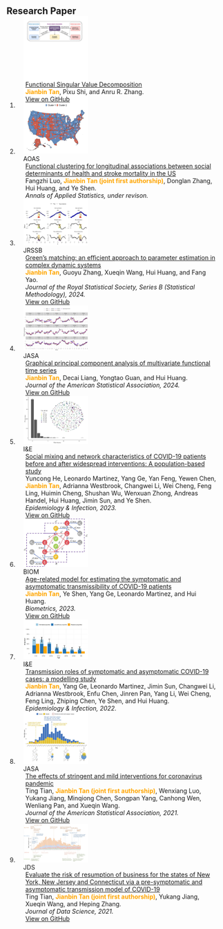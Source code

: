  <head>
    <style>
     
.pub-row {
  display: flex;
  justify-content: space-between;
  align-items: flex-start; /* 将元素顶部对齐 */
  margin-bottom: 1px;
  border-bottom: none;
  padding-bottom: 1px;
}
    </style>
  </head>
  
  
 
<h2 id="publications" style="margin: 2px 0px -15px;">Research Paper</h2>

<div class="publications">
<ol class="bibliography">

<li>
<div class="pub-row">

   <div class="col-sm-3 abbr" style="position: relative;padding-right: 15px;padding-left: 15px;max-width: 150px;max-height: 150px">
    <img src="assets/img/fsvd_tasks.pdf" style="width: auto; height: auto">
    <abbr class="badge"> </abbr>
  </div>
  <div class="col-sm-9" style="position: relative;padding-right: 15px;padding-left: 20px;">
    <div class="title"><a href=" ">Functional Singular Value Decomposition</a></div>
    <div class="author"> <strong><span style="color: orange;">Jianbin Tan</span></strong>, Pixu Shi, and Anru R. Zhang.</div>
    <div class="periodical"><em>  </em></div>
    <!-- Code -->
    <div class="github-link">
      <a href="https://github.com/Jianbin-Tan/Functional-Singular-Value-Decompostion">  View on GitHub </a>
    </div>
  </div>
</li>


<li>
<div class="pub-row">

   <div class="col-sm-3 abbr" style="position: relative;padding-right: 15px;padding-left: 15px;max-width: 150px;max-height: 150px">
    <img src="assets/img/clusterres8.png" style="width: auto; height: auto">
    <abbr class="badge">  AOAS </abbr>
  </div>
  <div class="col-sm-9" style="position: relative;padding-right: 15px;padding-left: 20px;">
    <div class="title"><a href="https://arxiv.org/pdf/2406.10499v4">Functional clustering for longitudinal associations between social determinants of health and stroke mortality in the US</a></div>
    <div class="author"> Fangzhi Luo, <strong><span style="color: orange;">Jianbin Tan (joint first authorship)</span></strong>, Donglan Zhang, Hui Huang, and Ye Shen.</div>
    <div class="periodical"><em> Annals of Applied Statistics, under revison.</em></div>
  </div>
</div>
</li>


<li>
<div class="pub-row">

   <div class="col-sm-3 abbr" style="position: relative;padding-right: 15px;padding-left: 15px;max-width: 150px;max-height: 150px">
    <img src="assets/img/Local.jpeg" style="width: auto; height: auto">
    <abbr class="badge">JRSSB</abbr>
  </div>
  <div class="col-sm-9" style="position: relative;padding-right: 15px;padding-left: 20px;">
    <div class="title"><a href="https://doi.org/10.1093/jrsssb/qkae031">Green’s matching: an efficient approach to parameter estimation in complex dynamic systems</a></div>
    <div class="author"> <strong><span style="color: orange;">Jianbin Tan</span></strong>, Guoyu Zhang, Xueqin Wang, Hui Huang, and Fang Yao.</div>
    <div class="periodical"><em> Journal of the Royal Statistical Society, Series B (Statistical Methodology), 2024.</em></div>
    <!-- Code -->
    <div class="github-link">
      <a href="https://github.com/Tan-jianbin/Statistical-Inference-in-General-order-Dynamic-Systems">  View on GitHub </a>
    </div>
  </div>
</div>
</li>



<li>
<div class="pub-row">
   <div class="col-sm-3 abbr" style="position: relative;padding-right: 15px;padding-left: 15px;max-width: 150px;max-height: 150px">
    <img src="assets/img/fit_fda.jpeg" style="width: auto; height: auto">
    <abbr class="badge">JASA</abbr>
  </div>
  <div class="col-sm-9" style="position: relative;padding-right: 15px;padding-left: 20px;">
    <div class="title"><a href="https://www.tandfonline.com/doi/full/10.1080/01621459.2024.2302198">Graphical principal component analysis of multivariate functional time series</a></div>
    <div class="author"> <strong><span style="color: orange;">Jianbin Tan</span></strong>, Decai Liang, Yongtao Guan, and Hui Huang.</div>
    <div class="periodical"><em> Journal of the American Statistical Association, 2024.</em></div>
    <!-- Code -->
    <div class="github-link">
      <a href="https://github.com/Jianbin-Tan/GFPCA">  View on GitHub </a>
    </div>
  </div>
</div>
</li>

<li>
<div class="pub-row">

   <div class="col-sm-3 abbr" style="position: relative;padding-right: 15px;padding-left: 15px;max-width: 150px;max-height: 150px">
    <img src="assets/img/network.jpeg" style="width: auto; height: auto">
    <abbr class="badge">I&E</abbr>
  </div>
  <div class="col-sm-9" style="position: relative;padding-right: 15px;padding-left: 20px;">
    <div class="title"><a href="https://doi.org/10.1017/S0950268823001292">Social mixing and network characteristics of COVID-19 patients before and after widespread interventions: A population-based study</a></div>
    <div class="author"> Yuncong He, Leonardo Martinez, Yang Ge, Yan Feng, Yewen Chen, <strong><span style="color: orange;">Jianbin Tan</span></strong>, Adrianna Westbrook, Changwei Li, Wei Cheng, Feng Ling, Huimin Cheng, Shushan Wu, Wenxuan Zhong, Andreas Handel, Hui Huang, Jimin Sun, and Ye Shen.</div>
    <div class="periodical"><em> Epidemiology & Infection, 2023.</em></div>
        <!-- Code -->
    <div class="github-link">
      <a href="https://github.com/howanchung/COVID19-network">  View on GitHub </a>
    </div>
  </div>
</div>
</li>



<li>
<div class="pub-row">

   <div class="col-sm-3 abbr" style="position: relative;padding-right: 15px;padding-left: 15px;max-width: 150px;max-height: 150px">
    <img src="assets/img/comps.jpeg" style="width: auto; height: auto">
    <abbr class="badge">BIOM</abbr>
  </div>
  <div class="col-sm-9" style="position: relative;padding-right: 15px;padding-left: 20px;">
    <div class="title"><a href="https://doi.org/10.1111/biom.13814">Age-related model for estimating the symptomatic and asymptomatic transmissibility of COVID-19 patients</a></div>
    <div class="author"> <strong><span style="color: orange;">Jianbin Tan</span></strong>, Ye Shen, Yang Ge, Leonardo Martinez, and Hui Huang.</div>
    <div class="periodical"><em> Biometrics, 2023.</em></div>
       <!-- Code -->
    <div class="github-link">
      <a href="https://github.com/Jianbin-Tan/Age-related-Model-for-COVID-19-Epidemic"> View on GitHub </a>
    </div>
  </div>
</div>
</li>


<li>
<div class="pub-row">

   <div class="col-sm-3 abbr" style="position: relative;padding-right: 15px;padding-left: 15px;max-width: 150px;max-height: 150px">
    <img src="assets/img/tran.jpeg" style="width: auto; height: auto">
    <abbr class="badge">I&E</abbr>
  </div>
  <div class="col-sm-9" style="position: relative;padding-right: 15px;padding-left: 20px;">
    <div class="title"><a href="https://doi.org/10.1017/S0950268822001467">Transmission roles of symptomatic and asymptomatic COVID-19 cases: a modelling study</a></div>
    <div class="author"> <strong><span style="color: orange;">Jianbin Tan</span></strong>, Yang Ge, Leonardo Martinez, Jimin Sun, Changwei Li, Adrianna Westbrook, Enfu Chen, Jinren Pan, Yang Li, Wei Cheng, Feng Ling, Zhiping Chen, Ye Shen, and Hui Huang.</div>
    <div class="periodical"><em> Epidemiology & Infection, 2022.</em></div>
  </div>
</div>
</li>



<li>
<div class="pub-row">

   <div class="col-sm-3 abbr" style="position: relative;padding-right: 15px;padding-left: 15px;max-width: 150px;max-height: 150px">
    <img src="assets/img/policy.jpeg" style="width: auto; height: auto">
    <abbr class="badge">JASA</abbr>
  </div>
  <div class="col-sm-9" style="position: relative;padding-right: 15px;padding-left: 20px;">
    <div class="title"><a href="https://doi.org/10.1080/01621459.2021.1897015">The effects of stringent and mild interventions for coronavirus pandemic</a></div>
    <div class="author">Ting Tian, <strong><span style="color: orange;">Jianbin Tan (joint first authorship)</span></strong>, Wenxiang Luo, Yukang Jiang, Minqiong Chen, Songpan Yang, Canhong Wen, Wenliang Pan, and Xueqin Wang.</div>
    <div class="periodical"><em> Journal of the American Statistical Association, 2021.</em></div>
     <!-- Code -->
    <div class="github-link">
      <a href="https://github.com/tingT0929/The-Effects-of-Stringent-and-Mild-Interventions"> View on GitHub </a>
    </div>
  </div>
</div>
</li>


<li>
<div class="pub-row">

   <div class="col-sm-3 abbr" style="position: relative;padding-right: 15px;padding-left: 15px;max-width: 150px;max-height: 150px">
    <img src="assets/img/jds.jpeg" style="width: auto; height: auto">
    <abbr class="badge">JDS</abbr>
  </div>
  <div class="col-sm-9" style="position: relative;padding-right: 15px;padding-left: 20px;">
    <div class="title"><a href="https://jds-online.org/journal/JDS/article/664/info">Evaluate the risk of resumption of business for the states of New York, New Jersey and Connecticut via a pre-symptomatic and asymptomatic transmission model of COVID-19</a></div>
    <div class="author">Ting Tian, <strong><span style="color: orange;">Jianbin Tan (joint first authorship)</span></strong>, Yukang Jiang, Xueqin Wang, and Heping Zhang.</div>
    <div class="periodical"><em> Journal of Data Science, 2021.</em></div>
    <!-- Code -->
    <div class="github-link">
      <a href="https://github.com/tingT0929/Resumption-of-business"> View on GitHub </a>
    </div>
  </div>
</div>
</li>

<br>



  
